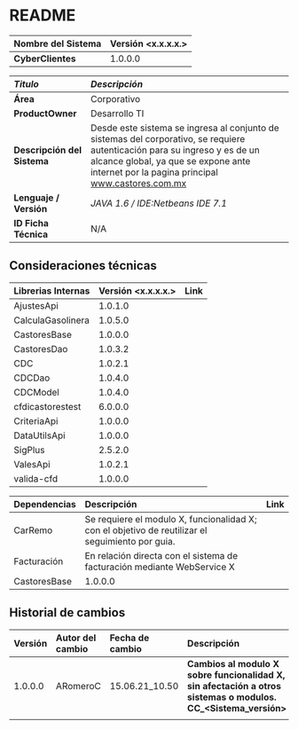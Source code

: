 # README

| Nombre del Sistema | Versión &lt;x.x.x.x.&gt; |
| :--- | :--- |
| **CyberClientes** | 1.0.0.0 |

| _Titulo_ | _Descripción_ |
| :--- | :--- |
| **Área** | Corporativo |
| **ProductOwner** | Desarrollo TI |
| **Descripción del Sistema** | Desde este sistema se ingresa al conjunto de sistemas del corporativo, se requiere autenticación para su ingreso y es de un alcance global, ya que se expone ante internet por la pagina principal www.castores.com.mx |
| **Lenguaje / Versión** | _JAVA 1.6 / IDE:Netbeans IDE 7.1_ |
| **ID Ficha Técnica** | N/A |

## Consideraciones técnicas

| Librerias Internas | Versión &lt;x.x.x.x.&gt; | Link |
| :--- | :--- | :--- |
| AjustesApi | 1.0.1.0 |  |
| CalculaGasolinera | 1.0.5.0 |  |
| CastoresBase | 1.0.0.0 |  |
| CastoresDao | 1.0.3.2 |  |
| CDC | 1.0.2.1 |  |
| CDCDao | 1.0.4.0 |  |
| CDCModel | 1.0.4.0 |  |
| cfdicastorestest | 6.0.0.0 |  |
| CriteriaApi | 1.0.0.0 |  |
| DataUtilsApi | 1.0.0.0 |  |
| SigPlus | 2.5.2.0 |  |
| ValesApi | 1.0.2.1 |  |
| valida-cfd | 1.0.0.0 |  |

| Dependencias | Descripción | Link |
| :--- | :--- | :--- |
| CarRemo | Se requiere el modulo X, funcionalidad X; con el objetivo de reutilizar el seguimiento por guia. |  |
| Facturación | En relación directa con el sistema de facturación mediante WebService X |  |
| CastoresBase | 1.0.0.0 |  |

## Historial de cambios

| Versión | Autor del cambio | Fecha de cambio | Descripción |
| :--- | :--- | :--- | :--- |
| 1.0.0.0 | ARomeroC | 15.06.21\_10.50 | **Cambios al modulo X sobre funcionalidad X, sin afectación a otros sistemas o modulos. CC\_&lt;Sistema\_versión&gt;** |
|  |  |  |  |

